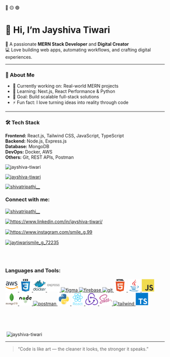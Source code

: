 🔴 🟡 🟢  
# 👋 Hi, I’m Jayshiva Tiwari

🚀 A passionate **MERN Stack Developer** and **Digital Creator**  
💻 Love building web apps, automating workflows, and crafting digital experiences.

---

### 🧠 About Me
- 🔭 Currently working on: Real-world MERN projects  
- 🌱 Learning: Next.js, React Performance & Python  
- 🎯 Goal: Build scalable full-stack solutions  
- ⚡ Fun fact: I love turning ideas into reality through code

---

### 🛠️ Tech Stack
**Frontend:** React.js, Tailwind CSS, JavaScript, TypeScript  
**Backend:** Node.js, Express.js  
**Database:** MongoDB  
**DevOps:** Docker, AWS  
**Others:** Git, REST APIs, Postman  

<p align="left"> <img src="https://komarev.com/ghpvc/?username=jayshiva-tiwari&label=Profile%20views&color=0e75b6&style=flat" alt="jayshiva-tiwari" /> </p>

<p align="left"> <a href="https://github.com/ryo-ma/github-profile-trophy"><img src="https://github-profile-trophy.vercel.app/?username=jayshiva-tiwari" alt="jayshiva-tiwari" /></a> </p>

<p align="left"> <a href="https://twitter.com/shivatripathi__" target="blank"><img src="https://img.shields.io/twitter/follow/shivatripathi__?logo=twitter&style=for-the-badge" alt="shivatripathi__" /></a> </p>


<h3 align="left">Connect with me:</h3>
<p align="left" gap="2vw">
<a href="https://twitter.com/shivatripathi__" target="blank"><img align="center" src="https://raw.githubusercontent.com/rahuldkjain/github-profile-readme-generator/master/src/images/icons/Social/twitter.svg" alt="shivatripathi__" height="30" width="40" /></a> 
  
<a href="https://linkedin.com/in/https://www.linkedin.com/in/jayshiva-tiwari/" target="blank"><img align="center" src="https://raw.githubusercontent.com/rahuldkjain/github-profile-readme-generator/master/src/images/icons/Social/linked-in-alt.svg" alt="https://www.linkedin.com/in/jayshiva-tiwari/" height="30" width="40" /></a> 
 
<a href="https://instagram.com/https://www.instagram.com/smile_g.99" target="blank"><img align="center" src="https://raw.githubusercontent.com/rahuldkjain/github-profile-readme-generator/master/src/images/icons/Social/instagram.svg" alt="https://www.instagram.com/smile_g.99" height="30" width="40" /></a> 

<a href="https://discord.gg/jaytiwarismile_g_72235" target="blank"><img align="center" src="https://raw.githubusercontent.com/rahuldkjain/github-profile-readme-generator/master/src/images/icons/Social/discord.svg" alt="jaytiwarismile_g_72235" height="30" width="40" /></a>
</p>
<br />
<br />
<h3 align="left">Languages and Tools:</h3>
<p align="left"> <a href="https://aws.amazon.com" target="_blank" rel="noreferrer"> <img src="https://raw.githubusercontent.com/devicons/devicon/master/icons/amazonwebservices/amazonwebservices-original-wordmark.svg" alt="aws" width="40" height="40"/> </a> <a href="https://www.w3schools.com/css/" target="_blank" rel="noreferrer"> <img src="https://raw.githubusercontent.com/devicons/devicon/master/icons/css3/css3-original-wordmark.svg" alt="css3" width="40" height="40"/> </a> <a href="https://www.docker.com/" target="_blank" rel="noreferrer"> <img src="https://raw.githubusercontent.com/devicons/devicon/master/icons/docker/docker-original-wordmark.svg" alt="docker" width="40" height="40"/> </a> <a href="https://expressjs.com" target="_blank" rel="noreferrer"> <img src="https://raw.githubusercontent.com/devicons/devicon/master/icons/express/express-original-wordmark.svg" alt="express" width="40" height="40"/> </a> <a href="https://www.figma.com/" target="_blank" rel="noreferrer"> <img src="https://www.vectorlogo.zone/logos/figma/figma-icon.svg" alt="figma" width="40" height="40"/> </a> <a href="https://firebase.google.com/" target="_blank" rel="noreferrer"> <img src="https://www.vectorlogo.zone/logos/firebase/firebase-icon.svg" alt="firebase" width="40" height="40"/> </a> <a href="https://git-scm.com/" target="_blank" rel="noreferrer"> <img src="https://www.vectorlogo.zone/logos/git-scm/git-scm-icon.svg" alt="git" width="40" height="40"/> </a> <a href="https://www.w3.org/html/" target="_blank" rel="noreferrer"> <img src="https://raw.githubusercontent.com/devicons/devicon/master/icons/html5/html5-original-wordmark.svg" alt="html5" width="40" height="40"/> </a> <a href="https://www.java.com" target="_blank" rel="noreferrer"> <img src="https://raw.githubusercontent.com/devicons/devicon/master/icons/java/java-original.svg" alt="java" width="40" height="40"/> </a> <a href="https://developer.mozilla.org/en-US/docs/Web/JavaScript" target="_blank" rel="noreferrer"> <img src="https://raw.githubusercontent.com/devicons/devicon/master/icons/javascript/javascript-original.svg" alt="javascript" width="40" height="40"/> </a> <a href="https://www.mongodb.com/" target="_blank" rel="noreferrer"> <img src="https://raw.githubusercontent.com/devicons/devicon/master/icons/mongodb/mongodb-original-wordmark.svg" alt="mongodb" width="40" height="40"/> </a> <a href="https://nodejs.org" target="_blank" rel="noreferrer"> <img src="https://raw.githubusercontent.com/devicons/devicon/master/icons/nodejs/nodejs-original-wordmark.svg" alt="nodejs" width="40" height="40"/> </a> <a href="https://postman.com" target="_blank" rel="noreferrer"> <img src="https://www.vectorlogo.zone/logos/getpostman/getpostman-icon.svg" alt="postman" width="40" height="40"/> </a> <a href="https://www.python.org" target="_blank" rel="noreferrer"> <img src="https://raw.githubusercontent.com/devicons/devicon/master/icons/python/python-original.svg" alt="python" width="40" height="40"/> </a> <a href="https://reactjs.org/" target="_blank" rel="noreferrer"> <img src="https://raw.githubusercontent.com/devicons/devicon/master/icons/react/react-original-wordmark.svg" alt="react" width="40" height="40"/> </a> <a href="https://redux.js.org" target="_blank" rel="noreferrer"> <img src="https://raw.githubusercontent.com/devicons/devicon/master/icons/redux/redux-original.svg" alt="redux" width="40" height="40"/> </a> <a href="https://sass-lang.com" target="_blank" rel="noreferrer"> <img src="https://raw.githubusercontent.com/devicons/devicon/master/icons/sass/sass-original.svg" alt="sass" width="40" height="40"/> </a> <a href="https://tailwindcss.com/" target="_blank" rel="noreferrer"> <img src="https://www.vectorlogo.zone/logos/tailwindcss/tailwindcss-icon.svg" alt="tailwind" width="40" height="40"/> </a> <a href="https://www.typescriptlang.org/" target="_blank" rel="noreferrer"> <img src="https://raw.githubusercontent.com/devicons/devicon/master/icons/typescript/typescript-original.svg" alt="typescript" width="40" height="40"/> </a> </p>
<br />
<br />
<br />

<!-- <p><img align="left" src="https://github-readme-stats.vercel.app/api/top-langs?username=jayshiva-tiwari&show_icons=true&locale=en&layout=compact" alt="jayshiva-tiwari" /></p> -->

<p>&nbsp;<img align="center" src="https://github-readme-stats.vercel.app/api?username=jayshiva-tiwari&show_icons=true&locale=en" alt="jayshiva-tiwari" /></p>

<!-- <p><img align="center" src="https://github-readme-streak-stats.herokuapp.com/?user=jayshiva-tiwari&" alt="jayshiva-tiwari" /></p> -->



---



> “Code is like art — the cleaner it looks, the stronger it speaks.”
